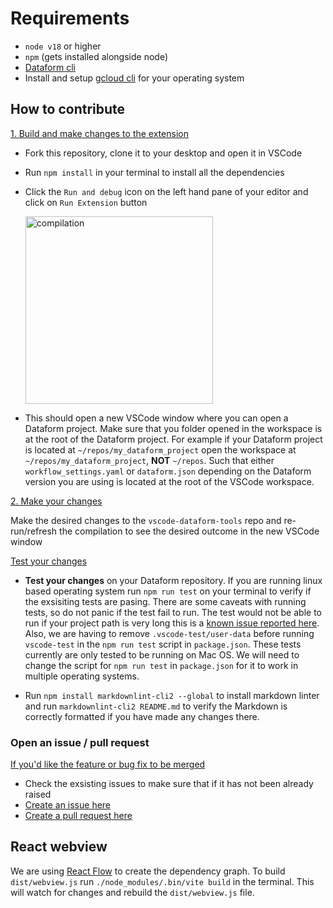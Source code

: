
# Requirements

* `node v18` or higher
* `npm` (gets installed alongside node)
* [Dataform cli](https://cloud.google.com/dataform/docs/use-dataform-cli)
* Install and setup [gcloud cli](https://cloud.google.com/sdk/docs/install) for your operating system

## How to contribute

[1. Build and make changes to the extension]()

* Fork this repository, clone it to your desktop and open it in VSCode
* Run `npm install` in your terminal to install all the dependencies
* Click the `Run and debug` icon on the left hand pane of your editor and click on `Run Extension` button

    <img src="media/images/dataform_tools_run_and_debug.png" alt="compilation" width="300">

* This should open a new VSCode window where you can open a Dataform project. Make sure that you folder opened in the workspace is at the root of the Dataform project. For example if your Dataform project is located at `~/repos/my_dataform_project` open the workspace at `~/repos/my_dataform_project`, **NOT** `~/repos`. Such that either `workflow_settings.yaml` or `dataform.json` depending on the Dataform version you are using is located at the root of the VSCode workspace.

[2. Make your changes]()

Make the desired changes to the `vscode-dataform-tools` repo and re-run/refresh the compilation to see the desired outcome in the new VSCode window

[Test your changes]()

* **Test your changes** on your Dataform repository. If you are running linux based operating system run `npm run test` on your terminal to verify if the exsisiting tests are pasing. There are some caveats with running tests, so do not panic if the test fail to run. The test would not be able to run if your project path is very long this is a [known issue reported here](https://github.com/microsoft/vscode-test/issues/232). Also, we are having to remove `.vscode-test/user-data` before running `vscode-test` in the `npm run test` script in `package.json`. These tests currently are only tested to be running on Mac OS. We will need to change the script for `npm run test` in `package.json` for it to work in multiple operating systems.

* Run `npm install markdownlint-cli2 --global` to install markdown linter and run `markdownlint-cli2 README.md` to verify the Markdown is correctly formatted if you have made any changes there.

### Open an issue / pull request

[If you'd like the feature or bug fix to be merged]()

* Check the exsisting issues to make sure that if it has not been already raised
* [Create an issue here](https://github.com/ashish10alex/vscode-dataform-tools/issues)
* [Create a pull request here](https://github.com/ashish10alex/vscode-dataform-tools/pulls)

## React webview

We are using [React Flow](https://reactflow.dev/) to create the dependency graph.  To build `dist/webview.js` run `./node_modules/.bin/vite build` in the terminal. This will watch for changes and rebuild the `dist/webview.js` file.
